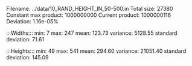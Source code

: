 Filename: ../data/10_RAND_HEIGHT_IN_50-500.in
Total size: 27380
Constant max product: 1000000000
Current product: 1000000116
Deviation: 1.16e-05%

:::Widths:::
min: 7
max: 247
mean: 123.73
variance: 5128.55
standard deviation: 71.61

:::Heights:::
min: 49
max: 541
mean: 294.60
variance: 21051.40
standard deviation: 145.09